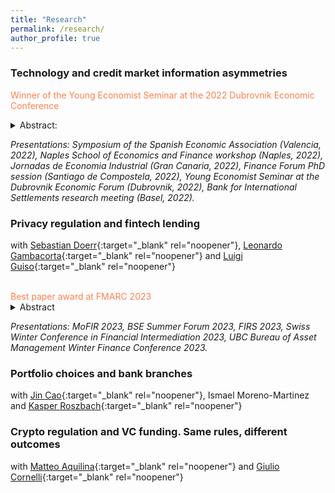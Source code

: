 ```yaml
---
title: "Research"
permalink: /research/
author_profile: true
---
```



### Technology and credit market information asymmetries
<span style="color:coral"> Winner of the Young Economist Seminar at the 2022 Dubrovnik Economic Conference</span> 
<details>
<summary>Abstract: </summary>
<small> This project explores the impact that technologically oriented lenders have on credit market information asymmetries. New to other studies in the literature, I focus on both adverse selection and moral hazard. The fintechs are better at screening, diminishing adverse selection, while traditional banks remain better at monitoring borrowers. The importance of moral hazard decreases the informational advantage coming from better screening and implies that the more technologically enabled player may not always have a market presence if it cannot properly discipline the borrower.</small><br><br>
</details>

_Presentations: Symposium of the Spanish Economic Association (Valencia, 2022), Naples School of Economics and Finance workshop (Naples, 2022), Jornadas de Economia Industrial (Gran Canaria, 2022), Finance Forum PhD session (Santiago de Compostela, 2022), Young Economist Seminar at the Dubrovnik Economic Forum (Dubrovnik, 2022), Bank for International Settlements research meeting (Basel, 2022)._



### Privacy regulation and fintech lending 
with [Sebastian Doerr][doerrlink]{:target="_blank" rel="noopener"}, [Leonardo Gambacorta][gambacortalink]{:target="_blank" rel="noopener"} and [Luigi Guiso][guisolink]{:target="_blank" rel="noopener"}

<style>
  .line-break {
    margin-bottom: 2px; /* Adjust the value to control the size of the space after the line break */
  }
</style>

<br class="line-break">
<span style="color:coral"> Best paper award at FMARC 2023 </span> 

<details>
<summary>Abstract </summary>
<small>Consumers dislike sharing data with fintechs but better access to data can improve loan market outcomes. We study how the California Consumer Privacy Act (CCPA), which grants users control over and mitigates concerns about sharing data, affects bank and fintech lending. Difference-in-differences estimations show that the CCPA increases mortgage applications to fintechs relative to banks in California. Further evidence suggests that applicants' greater willingness to share data improves fintechs' screening process: they engage in more individualized pricing, deny more applications, and increase their use of non-traditional data. In turn, they offer lower loan rates, in particular to traditionally under-served groups.</small><br><br>
</details>

_Presentations: MoFIR 2023, BSE Summer Forum 2023, FIRS 2023, Swiss Winter Conference in Financial Intermediation 2023, UBC Bureau of Asset Management Winter Finance Conference 2023._


### Portfolio choices and bank branches
with [Jin Cao][caolink]{:target="_blank" rel="noopener"}, Ismael Moreno-Martinez and [Kasper Roszbach][roszbachlink]{:target="_blank" rel="noopener"}

### Crypto regulation and VC funding. Same rules, different outcomes
with 
[Matteo Aquilina][aquilinalink]{:target="_blank" rel="noopener"} and 
[Giulio Cornelli][cornellilink]{:target="_blank" rel="noopener"}



[doerrlink]: https://sites.google.com/view/sdoerr/home
[gambacortalink]: https://www.bis.org/author/leonardo_gambacorta.htm
[guisolink]: https://www.eief.it/eief/index.php/people/faculty-az?id=172
[caolink]: ttps://www.norges-bank.no/en/topics/Research/economists/Cao-Jin/
[roszbachlink]: https://sites.google.com/view/kasperroszbach
[aquilinalink]: https://www.matteoaquilina.org/
[cornellilink]: https://www.bis.org/author/giulio_cornelli.htm